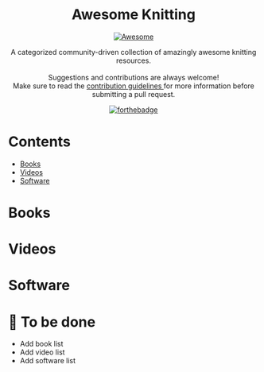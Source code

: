 <div align="center">
	<div>
		<h1>Awesome Knitting</h1>		
		<a href="https://github.com/sindresorhus/awesome"> 
			<img src="https://awesome.re/badge-flat.svg" alt="Awesome">
		</a>					
		<p>
			A categorized community-driven collection of amazingly awesome knitting resources.
			<br><br>
			Suggestions and contributions are always welcome!
			<br>			
			Make sure to read the <a href="https://github.com/agarcialeon/awesome-database/blob/master/CONTRIBUTING.md"> contribution guidelines </a> for more information before submitting a pull request.

[![forthebadge](https://forthebadge.com/images/badges/cc-0.svg)](https://forthebadge.com)
		</p>
	</div>
</div>

# Contents

- [Books](#books)
- [Videos](#videos)
- [Software](#software)

# Books <a name="books"></a>

# Videos <a name="videos"></a>

# Software <a name="software"></a>

# 📝 To be done

- Add book list
- Add video list
- Add software list
